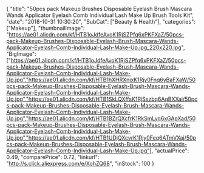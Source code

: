 {
	"title": "50pcs pack Makeup Brushes Disposable Eyelash Brush Mascara Wands Applicator Eyelash Comb Individual Lash Make Up Brush Tools Kit",
	"date": "2018-10-31 10:30:20",
	"SubCat": ["Beauty & Health"],
	"categories": ["Makeup"],
	"thumbnailImage": "https://ae01.alicdn.com/kf/HTB1oJdfeAvoK1RjSZPfq6xPKFXaZ/50pcs-pack-Makeup-Brushes-Disposable-Eyelash-Brush-Mascara-Wands-Applicator-Eyelash-Comb-Individual-Lash-Make-Up.jpg_220x220.jpg",
	"BigImage": ["https://ae01.alicdn.com/kf/HTB1oJdfeAvoK1RjSZPfq6xPKFXaZ/50pcs-pack-Makeup-Brushes-Disposable-Eyelash-Brush-Mascara-Wands-Applicator-Eyelash-Comb-Individual-Lash-Make-Up.jpg","https://ae01.alicdn.com/kf/HTB1hXHRXnjxK1Rjy0Fnq6yBaFXaW/50pcs-pack-Makeup-Brushes-Disposable-Eyelash-Brush-Mascara-Wands-Applicator-Eyelash-Comb-Individual-Lash-Make-Up.jpg","https://ae01.alicdn.com/kf/HTB1SkLQXffsK1RjSszbq6AqBXXai/50pcs-pack-Makeup-Brushes-Disposable-Eyelash-Brush-Mascara-Wands-Applicator-Eyelash-Comb-Individual-Lash-Make-Up.jpg","https://ae01.alicdn.com/kf/HTB1BZrQXcfrK1RkSmLyq6xGApXad/50pcs-pack-Makeup-Brushes-Disposable-Eyelash-Brush-Mascara-Wands-Applicator-Eyelash-Comb-Individual-Lash-Make-Up.jpg","https://ae01.alicdn.com/kf/HTB1UDjQXcvrK1Rjy0Feq6ATmVXaj/50pcs-pack-Makeup-Brushes-Disposable-Eyelash-Brush-Mascara-Wands-Applicator-Eyelash-Comb-Individual-Lash-Make-Up.jpg"],
	"actualPrice": 0.49,
	"comparePrice": 0.72,
	"linkurl": "http://s.click.aliexpress.com/e/XohZQ68",
	"inStock": 100
}

